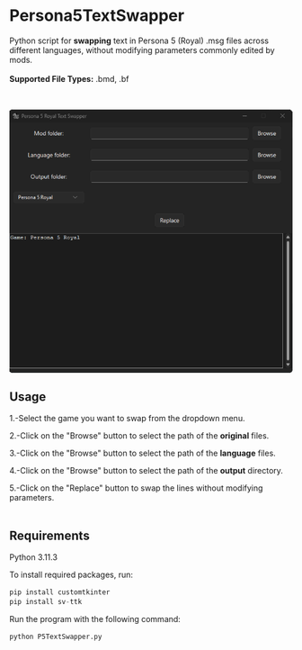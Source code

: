 # Persona5TextSwapper

Python script for **swapping** text in Persona 5 (Royal) .msg files across different languages, without modifying parameters commonly edited by mods.<br><br>
**Supported File Types:** .bmd, .bf<br><br>

![show](https://github.com/Artur16211/Persona5RTextSwapper/blob/main/img/app.png?raw=true "App")<br><br>
Usage
--------
1.-Select the game you want to swap from the dropdown menu.<br>

2.-Click on the "Browse" button to select the path of the **original** files.<br>

3.-Click on the "Browse" button to select the path of the **language** files.<br>

4.-Click on the "Browse" button to select the path of the **output** directory.<br>

5.-Click on the "Replace" button to swap the lines without modifying parameters.<br><br>

Requirements
--------
Python 3.11.3

To install required packages, run:
```python
pip install customtkinter
pip install sv-ttk
```
Run the program with the following command:
```python
python P5TextSwapper.py
```
